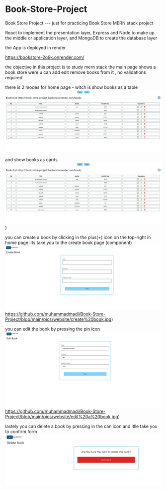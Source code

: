 # Book-Store-Project
Book Store Project --- just for practicing
Book Store MERN stack project

React to implement the presentation layer, Express and Node to make up the middle or application layer, and MongoDB to create the database layer

the App is deployed in render 

https://bookstore-2o9k.onrender.com/

the objective in this project is to study mern stack 
the main page shows a book store were u can add edit remove books from it , no validations required 

there is 2 modes for home page - witch is show books as a table 
![Alt text](https://github.com/muhammadmadi/Book-Store-Project/blob/main/pics/website/homepage%20-%20table.jpg)

and show books as cards
![Alt text](https://github.com/muhammadmadi/Book-Store-Project/blob/main/pics/website/homepage%20-%20table.jpg))

you can create a book by clicking in the plus(+) icon on the top-right in home page ilts take you to the create book page (component)
![Alt text](https://github.com/muhammadmadi/Book-Store-Project/blob/main/pics/website/create%20book.jpg)https://github.com/muhammadmadi/Book-Store-Project/blob/main/pics/website/create%20book.jpg)

you can edit the book by pressing the pin icon
![Alt text](https://github.com/muhammadmadi/Book-Store-Project/blob/main/pics/website/edit%20a%20book.jpg)https://github.com/muhammadmadi/Book-Store-Project/blob/main/pics/website/edit%20a%20book.jpg)

lastely you can delete a book by pressing in the can icon and itlle take you to confirm form
![Alt text](https://github.com/muhammadmadi/Book-Store-Project/blob/main/pics/website/submit%20delete.jpg)



